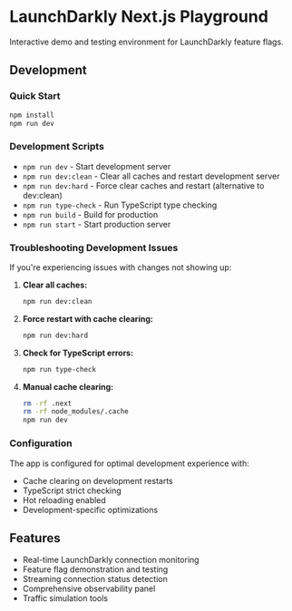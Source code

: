 # LaunchDarkly Next.js Playground

Interactive demo and testing environment for LaunchDarkly feature flags.

## Development

### Quick Start

```bash
npm install
npm run dev
```

### Development Scripts

- `npm run dev` - Start development server
- `npm run dev:clean` - Clear all caches and restart development server
- `npm run dev:hard` - Force clear caches and restart (alternative to dev:clean)
- `npm run type-check` - Run TypeScript type checking
- `npm run build` - Build for production
- `npm run start` - Start production server

### Troubleshooting Development Issues

If you're experiencing issues with changes not showing up:

1. **Clear all caches:**
   ```bash
   npm run dev:clean
   ```

2. **Force restart with cache clearing:**
   ```bash
   npm run dev:hard
   ```

3. **Check for TypeScript errors:**
   ```bash
   npm run type-check
   ```

4. **Manual cache clearing:**
   ```bash
   rm -rf .next
   rm -rf node_modules/.cache
   npm run dev
   ```

### Configuration

The app is configured for optimal development experience with:
- Cache clearing on development restarts
- TypeScript strict checking
- Hot reloading enabled
- Development-specific optimizations

## Features

- Real-time LaunchDarkly connection monitoring
- Feature flag demonstration and testing
- Streaming connection status detection
- Comprehensive observability panel
- Traffic simulation tools 